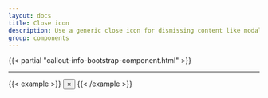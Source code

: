 ```yaml
---
layout: docs
title: Close icon
description: Use a generic close icon for dismissing content like modals and alerts.
group: components
---
```


{{< partial "callout-info-bootstrap-component.html" >}}

<hr class="my-5">

{{< example >}}
<button type="button" class="close" aria-label="Close">
  <span aria-hidden="true">&times;</span>
</button>
{{< /example >}}
